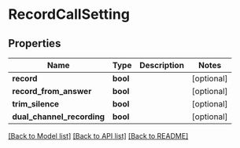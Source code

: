 # RecordCallSetting

## Properties
Name | Type | Description | Notes
------------ | ------------- | ------------- | -------------
**record** | **bool** |  | [optional] 
**record_from_answer** | **bool** |  | [optional] 
**trim_silence** | **bool** |  | [optional] 
**dual_channel_recording** | **bool** |  | [optional] 

[[Back to Model list]](../README.md#documentation-for-models) [[Back to API list]](../README.md#documentation-for-api-endpoints) [[Back to README]](../README.md)



